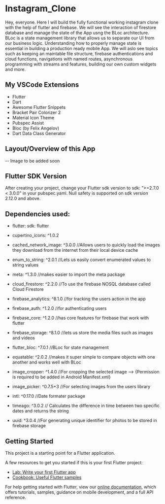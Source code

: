 # Instagram_Clone

Hey, everyone. Here I will build the fully functional working instagram clone with the help of flutter and firebase. We will see the interaction of firestore database and manage the state of the App usng the BLoc architecture. BLoc is a state management library that allows us to separate our UI from our business logic. Understanding how to properly manage state is essential in building a production ready mobile App. We will aslo see topics such as keeping an maintable file structure, firebase authentications and cloud functions, navigations with named routes, asynchronous programming with streams and features, building our own custom widgets and more.

## My VSCode Extensions
 - Flutter
 - Dart
 - Awesome Flutter Snippets
 - Bracket Pair Colorizer 2
 - Material Icon Theme
 - Pubspec Assist
 - Bloc (by Felix Angelov)
 - Dart Data Class Generator

## Layout/Overview of this App
 -- Image to be added soon

## Flutter SDK Version
  After creating your project, change your Flutter sdk version to sdk: ">=2.7.0 < 3.0.0"  in your pubspec.yaml. Null safety is supported on sdk version 2.12.0 and above.

## Dependencies used:
 - flutter:
    sdk: flutter
 - cupertino_icons: ^1.0.2
 - cached_network_image: ^3.0.0  //Allows users to quickly load the images they download from the internet from their local device cache

 - enum_to_string: ^2.0.1 //Lets us easily convert enumerated values to string values
 - meta: ^1.3.0 //makes easier to import the meta package

 - cloud_firestore: ^2.2.0 //To use the firebase NOSQL database called Cloud Firestore
 - firebase_analytics: ^8.1.0 //for tracking the users action in the app
 - firebase_auth: ^1.2.0 //for authenticating users
 - firebase_core: ^1.2.0 //has core features for firebase that work with flutter
 - firebase_storage: ^8.1.0 //lets us store the media files such as images and videos
  
 - flutter_bloc: ^7.0.1 //BLoc for state management
 - equatable: ^2.0.2 //makes it super simple to compare objects with one another and works well with BLoc

 - image_cropper: ^1.4.0  //For cropping the selected image --> {Permission is required to be added in Android Manifest.xml}
 - image_picker: ^0.7.5+3 //For selecting images from the users library
  
 - intl: ^0.17.0 //Date formater package
 - timeago: ^3.0.2 // Calculates the difference in time between two specific dates and returns the string
 - uuid: ^3.0.4 //For generating unique identifier for photos to be stored in firebase storage
  ## Getting Started

This project is a starting point for a Flutter application.

A few resources to get you started if this is your first Flutter project:

- [Lab: Write your first Flutter app](https://flutter.dev/docs/get-started/codelab)
- [Cookbook: Useful Flutter samples](https://flutter.dev/docs/cookbook)

For help getting started with Flutter, view our
[online documentation](https://flutter.dev/docs), which offers tutorials,
samples, guidance on mobile development, and a full API reference.
